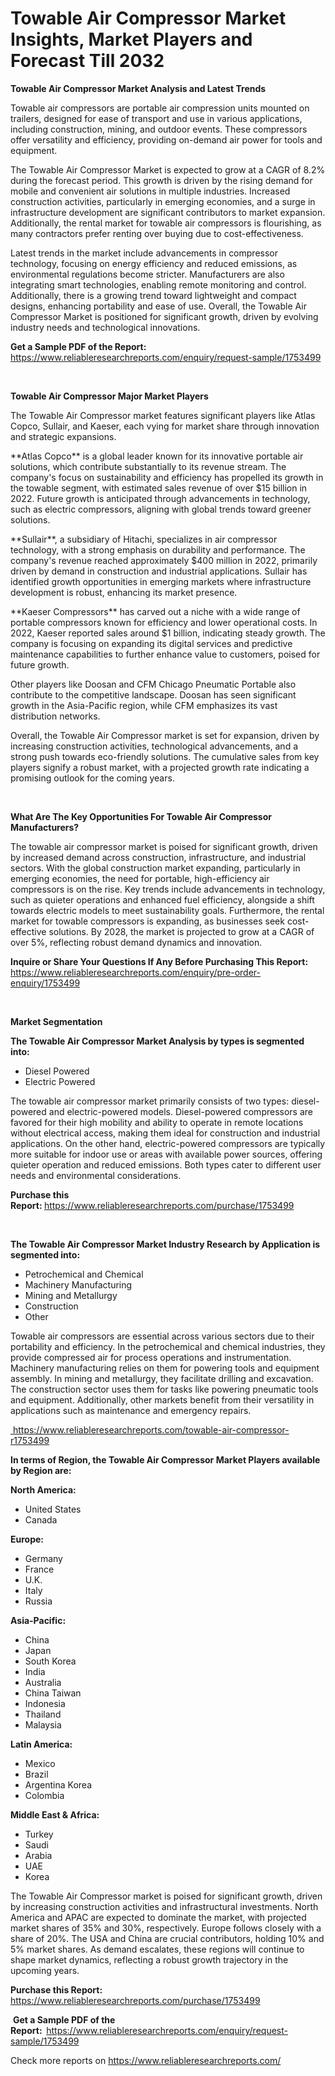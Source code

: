<p><h1>Towable Air Compressor Market Insights, Market Players and Forecast Till 2032</h1></p><p><strong>Towable Air Compressor Market Analysis and Latest Trends</strong></p>
<p><p>Towable air compressors are portable air compression units mounted on trailers, designed for ease of transport and use in various applications, including construction, mining, and outdoor events. These compressors offer versatility and efficiency, providing on-demand air power for tools and equipment.</p><p>The Towable Air Compressor Market is expected to grow at a CAGR of 8.2% during the forecast period. This growth is driven by the rising demand for mobile and convenient air solutions in multiple industries. Increased construction activities, particularly in emerging economies, and a surge in infrastructure development are significant contributors to market expansion. Additionally, the rental market for towable air compressors is flourishing, as many contractors prefer renting over buying due to cost-effectiveness.</p><p>Latest trends in the market include advancements in compressor technology, focusing on energy efficiency and reduced emissions, as environmental regulations become stricter. Manufacturers are also integrating smart technologies, enabling remote monitoring and control. Additionally, there is a growing trend toward lightweight and compact designs, enhancing portability and ease of use. Overall, the Towable Air Compressor Market is positioned for significant growth, driven by evolving industry needs and technological innovations.</p></p>
<p><strong>Get a Sample PDF of the Report:&nbsp;</strong> <a href="https://www.reliableresearchreports.com/enquiry/request-sample/1753499?utm_campaign=2652&utm_medium=2&utm_source=Github&utm_content=ia&utm_term=10042025&utm_id=towable-air-compressor">https://www.reliableresearchreports.com/enquiry/request-sample/1753499</a></p>
<p>&nbsp;</p>
<p><strong>Towable Air Compressor Major Market Players</strong></p>
<p><p>The Towable Air Compressor market features significant players like Atlas Copco, Sullair, and Kaeser, each vying for market share through innovation and strategic expansions. </p><p>**Atlas Copco** is a global leader known for its innovative portable air solutions, which contribute substantially to its revenue stream. The company's focus on sustainability and efficiency has propelled its growth in the towable segment, with estimated sales revenue of over $15 billion in 2022. Future growth is anticipated through advancements in technology, such as electric compressors, aligning with global trends toward greener solutions.</p><p>**Sullair**, a subsidiary of Hitachi, specializes in air compressor technology, with a strong emphasis on durability and performance. The company's revenue reached approximately $400 million in 2022, primarily driven by demand in construction and industrial applications. Sullair has identified growth opportunities in emerging markets where infrastructure development is robust, enhancing its market presence.</p><p>**Kaeser Compressors** has carved out a niche with a wide range of portable compressors known for efficiency and lower operational costs. In 2022, Kaeser reported sales around $1 billion, indicating steady growth. The company is focusing on expanding its digital services and predictive maintenance capabilities to further enhance value to customers, poised for future growth.</p><p>Other players like Doosan and CFM Chicago Pneumatic Portable also contribute to the competitive landscape. Doosan has seen significant growth in the Asia-Pacific region, while CFM emphasizes its vast distribution networks.</p><p>Overall, the Towable Air Compressor market is set for expansion, driven by increasing construction activities, technological advancements, and a strong push towards eco-friendly solutions. The cumulative sales from key players signify a robust market, with a projected growth rate indicating a promising outlook for the coming years.</p></p>
<p>&nbsp;</p>
<p><strong>What Are The Key Opportunities For Towable Air Compressor Manufacturers?</strong></p>
<p><p>The towable air compressor market is poised for significant growth, driven by increased demand across construction, infrastructure, and industrial sectors. With the global construction market expanding, particularly in emerging economies, the need for portable, high-efficiency air compressors is on the rise. Key trends include advancements in technology, such as quieter operations and enhanced fuel efficiency, alongside a shift towards electric models to meet sustainability goals. Furthermore, the rental market for towable compressors is expanding, as businesses seek cost-effective solutions. By 2028, the market is projected to grow at a CAGR of over 5%, reflecting robust demand dynamics and innovation.</p></p>
<p><strong>Inquire or Share Your Questions If Any Before Purchasing This Report:</strong> <a href="https://www.reliableresearchreports.com/enquiry/pre-order-enquiry/1753499?utm_campaign=2652&utm_medium=2&utm_source=Github&utm_content=ia&utm_term=10042025&utm_id=towable-air-compressor">https://www.reliableresearchreports.com/enquiry/pre-order-enquiry/1753499</a></p>
<p>&nbsp;</p>
<p><strong>Market Segmentation</strong></p>
<p><strong>The Towable Air Compressor Market Analysis by types is segmented into:</strong></p>
<p><ul><li>Diesel Powered</li><li>Electric Powered</li></ul></p>
<p><p>The towable air compressor market primarily consists of two types: diesel-powered and electric-powered models. Diesel-powered compressors are favored for their high mobility and ability to operate in remote locations without electrical access, making them ideal for construction and industrial applications. On the other hand, electric-powered compressors are typically more suitable for indoor use or areas with available power sources, offering quieter operation and reduced emissions. Both types cater to different user needs and environmental considerations.</p></p>
<p><strong>Purchase this Report:&nbsp;</strong><a href="https://www.reliableresearchreports.com/purchase/1753499?utm_campaign=2652&utm_medium=2&utm_source=Github&utm_content=ia&utm_term=10042025&utm_id=towable-air-compressor">https://www.reliableresearchreports.com/purchase/1753499</a></p>
<p>&nbsp;</p>
<p><strong>The Towable Air Compressor Market Industry Research by Application is segmented into:</strong></p>
<p><ul><li>Petrochemical and Chemical</li><li>Machinery Manufacturing</li><li>Mining and Metallurgy</li><li>Construction</li><li>Other</li></ul></p>
<p><p>Towable air compressors are essential across various sectors due to their portability and efficiency. In the petrochemical and chemical industries, they provide compressed air for process operations and instrumentation. Machinery manufacturing relies on them for powering tools and equipment assembly. In mining and metallurgy, they facilitate drilling and excavation. The construction sector uses them for tasks like powering pneumatic tools and equipment. Additionally, other markets benefit from their versatility in applications such as maintenance and emergency repairs.</p></p>
<p><a href="https://www.reliableresearchreports.com/towable-air-compressor-r1753499?utm_campaign=2652&utm_medium=2&utm_source=Github&utm_content=ia&utm_term=10042025&utm_id=towable-air-compressor">&nbsp;https://www.reliableresearchreports.com/towable-air-compressor-r1753499</a></p>
<p><strong>In terms of Region, the Towable Air Compressor Market Players available by Region are:</strong></p>
<p>
    <p> <strong> North America: </strong>
        <ul>
            <li>United States</li>
            <li>Canada</li>
        </ul>
        </p> 
    <p> <strong> Europe: </strong>
        <ul>
            <li>Germany</li>
            <li>France</li>
            <li>U.K.</li>
            <li>Italy</li>
            <li>Russia</li>
        </ul>
        </p> 
    <p> <strong> Asia-Pacific: </strong>
        <ul>
            <li>China</li>
            <li>Japan</li>
            <li>South Korea</li>
            <li>India</li>
            <li>Australia</li>
            <li>China Taiwan</li>
            <li>Indonesia</li>
            <li>Thailand</li>
            <li>Malaysia</li>
        </ul>
        </p> 
    <p> <strong> Latin America: </strong>
        <ul>
            <li>Mexico</li>
            <li>Brazil</li>
            <li>Argentina Korea</li>
            <li>Colombia</li>
        </ul>
        </p> 
    <p> <strong> Middle East & Africa: </strong>
        <ul>
            <li>Turkey</li>
            <li>Saudi</li>
            <li>Arabia</li>
            <li>UAE</li>
            <li>Korea</li>
        </ul>
    </p>
    </p>
<p><p>The Towable Air Compressor market is poised for significant growth, driven by increasing construction activities and infrastructural investments. North America and APAC are expected to dominate the market, with projected market shares of 35% and 30%, respectively. Europe follows closely with a share of 20%. The USA and China are crucial contributors, holding 10% and 5% market shares. As demand escalates, these regions will continue to shape market dynamics, reflecting a robust growth trajectory in the upcoming years.</p></p>
<p><strong>Purchase this Report: </strong><a href="https://www.reliableresearchreports.com/purchase/1753499?utm_campaign=2652&utm_medium=2&utm_source=Github&utm_content=ia&utm_term=10042025&utm_id=towable-air-compressor">https://www.reliableresearchreports.com/purchase/1753499</a></p>
<p>&nbsp;<strong>Get a Sample PDF of the Report:&nbsp;&nbsp;</strong><a href="https://www.reliableresearchreports.com/enquiry/request-sample/1753499?utm_campaign=2652&utm_medium=2&utm_source=Github&utm_content=ia&utm_term=10042025&utm_id=towable-air-compressor">https://www.reliableresearchreports.com/enquiry/request-sample/1753499</a></p>
<p><strong></strong></p>
<p>Check more reports on <a href="https://www.reliableresearchreports.com/?utm_campaign=2652&utm_medium=2&utm_source=Github&utm_content=ia&utm_term=10042025&utm_id=towable-air-compressor">https://www.reliableresearchreports.com/</a></p>